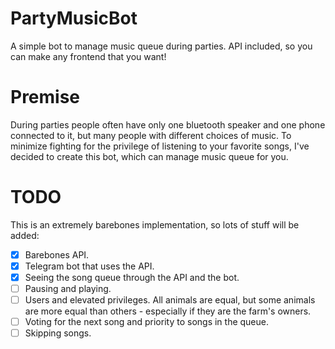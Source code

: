 # PartyMusicBot

A simple bot to manage music queue during parties. API included, so you can make any frontend that you want! 

# Premise

During parties people often have only one bluetooth speaker and one phone connected to it, but many people with different
choices of music. To minimize fighting for the privilege of listening to your favorite songs, I've decided to create this
bot, which can manage music queue for you.

# TODO

This is an extremely barebones implementation, so lots of stuff will be added:

- [x] Barebones API.
- [x] Telegram bot that uses the API.
- [x] Seeing the song queue through the API and the bot.
- [ ] Pausing and playing.
- [ ] Users and elevated privileges. All animals are equal, but some animals are more equal than others - especially if they are the farm's owners.
- [ ] Voting for the next song and priority to songs in the queue.
- [ ] Skipping songs.